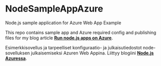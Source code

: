 # NodeSampleAppAzure
Node.js sample application for Azure Web App Example

This repo contains sample app and Azure required config and publishing files for 
my blog article **[Run node.js apps on Azure](https://jannehansen.com/node-js-and-azure/)**.

Esimerkkisovellus ja tarpeelliset konfiguraatio- ja julkaisutiedostot node-sovelluksen 
julkaisemiseksi Azuren Web Appina. Liittyy blogiini **[Node.js Azuressa](https://jannehansen.com/fi/node-js-azuressa/)**.

